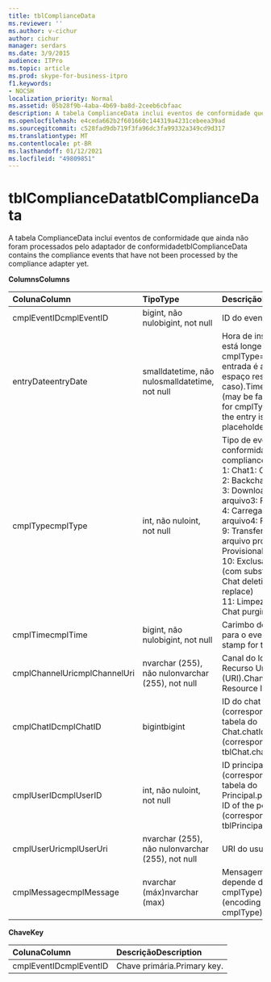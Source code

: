 ```yaml
---
title: tblComplianceData
ms.reviewer: ''
ms.author: v-cichur
author: cichur
manager: serdars
ms.date: 3/9/2015
audience: ITPro
ms.topic: article
ms.prod: skype-for-business-itpro
f1.keywords:
- NOCSH
localization_priority: Normal
ms.assetid: 05b28f9b-4aba-4b69-ba8d-2ceeb6cbfaac
description: A tabela ComplianceData inclui eventos de conformidade que ainda não foram processados pelo adaptador de conformidade
ms.openlocfilehash: e4ceda662b2f601660c144319a4231cebeea39ad
ms.sourcegitcommit: c528fad9db719f3fa96dc3fa99332a349cd9d317
ms.translationtype: MT
ms.contentlocale: pt-BR
ms.lasthandoff: 01/12/2021
ms.locfileid: "49809851"
---
```

# <a name="tblcompliancedata"></a><span data-ttu-id="7f3b9-103">tblComplianceData</span><span class="sxs-lookup"><span data-stu-id="7f3b9-103">tblComplianceData</span></span>
 
<span data-ttu-id="7f3b9-104">A tabela ComplianceData inclui eventos de conformidade que ainda não foram processados pelo adaptador de conformidade</span><span class="sxs-lookup"><span data-stu-id="7f3b9-104">tblComplianceData contains the compliance events that have not been processed by the compliance adapter yet.</span></span>
  
<span data-ttu-id="7f3b9-105">**Columns**</span><span class="sxs-lookup"><span data-stu-id="7f3b9-105">**Columns**</span></span>

|<span data-ttu-id="7f3b9-106">**Coluna**</span><span class="sxs-lookup"><span data-stu-id="7f3b9-106">**Column**</span></span>|<span data-ttu-id="7f3b9-107">**Tipo**</span><span class="sxs-lookup"><span data-stu-id="7f3b9-107">**Type**</span></span>|<span data-ttu-id="7f3b9-108">**Descrição**</span><span class="sxs-lookup"><span data-stu-id="7f3b9-108">**Description**</span></span>|
|:-----|:-----|:-----|
|<span data-ttu-id="7f3b9-109">cmplEventID</span><span class="sxs-lookup"><span data-stu-id="7f3b9-109">cmplEventID</span></span>  <br/> |<span data-ttu-id="7f3b9-110">bigint, não nulo</span><span class="sxs-lookup"><span data-stu-id="7f3b9-110">bigint, not null</span></span>  <br/> |<span data-ttu-id="7f3b9-111">ID do evento.</span><span class="sxs-lookup"><span data-stu-id="7f3b9-111">Event ID.</span></span>  <br/> |
|<span data-ttu-id="7f3b9-112">entryDate</span><span class="sxs-lookup"><span data-stu-id="7f3b9-112">entryDate</span></span>  <br/> |<span data-ttu-id="7f3b9-113">smalldatetime, não nulo</span><span class="sxs-lookup"><span data-stu-id="7f3b9-113">smalldatetime, not null</span></span>  <br/> |<span data-ttu-id="7f3b9-114">Hora de inserção (pode está longe no futuro para cmplType=9, pois a entrada é apenas um espaço reservado neste caso).</span><span class="sxs-lookup"><span data-stu-id="7f3b9-114">Time of insertion (may be far in the future for cmplType=9 because the entry is just a placeholder in that case).</span></span>  <br/> |
|<span data-ttu-id="7f3b9-115">cmplType</span><span class="sxs-lookup"><span data-stu-id="7f3b9-115">cmplType</span></span>  <br/> |<span data-ttu-id="7f3b9-116">int, não nulo</span><span class="sxs-lookup"><span data-stu-id="7f3b9-116">int, not null</span></span>  <br/> | <span data-ttu-id="7f3b9-117">Tipo de evento de conformidade:</span><span class="sxs-lookup"><span data-stu-id="7f3b9-117">Type of compliance event:</span></span> <br/>  <span data-ttu-id="7f3b9-118">1: Chat</span><span class="sxs-lookup"><span data-stu-id="7f3b9-118">1: Chat</span></span> <br/>  <span data-ttu-id="7f3b9-119">2: Backchat</span><span class="sxs-lookup"><span data-stu-id="7f3b9-119">2: Backchat</span></span> <br/>  <span data-ttu-id="7f3b9-120">3: Download de arquivo</span><span class="sxs-lookup"><span data-stu-id="7f3b9-120">3: File download</span></span> <br/>  <span data-ttu-id="7f3b9-121">4: Carregamento de arquivo</span><span class="sxs-lookup"><span data-stu-id="7f3b9-121">4: File upload</span></span> <br/>  <span data-ttu-id="7f3b9-122">9: Transferência de arquivo provisional</span><span class="sxs-lookup"><span data-stu-id="7f3b9-122">9: Provisional file transfer</span></span> <br/>  <span data-ttu-id="7f3b9-123">10: Exclusão de chat (com substituição)</span><span class="sxs-lookup"><span data-stu-id="7f3b9-123">10: Chat deletion (with replace)</span></span> <br/>  <span data-ttu-id="7f3b9-124">11: Limpeza de chat</span><span class="sxs-lookup"><span data-stu-id="7f3b9-124">11: Chat purging</span></span> <br/> |
|<span data-ttu-id="7f3b9-125">cmplTime</span><span class="sxs-lookup"><span data-stu-id="7f3b9-125">cmplTime</span></span>  <br/> |<span data-ttu-id="7f3b9-126">bigint, não nulo</span><span class="sxs-lookup"><span data-stu-id="7f3b9-126">bigint, not null</span></span>  <br/> |<span data-ttu-id="7f3b9-127">Carimbo de data/hora para o evento.</span><span class="sxs-lookup"><span data-stu-id="7f3b9-127">Time stamp for the event.</span></span>  <br/> |
|<span data-ttu-id="7f3b9-128">cmplChannelUri</span><span class="sxs-lookup"><span data-stu-id="7f3b9-128">cmplChannelUri</span></span>  <br/> |<span data-ttu-id="7f3b9-129">nvarchar (255), não nulo</span><span class="sxs-lookup"><span data-stu-id="7f3b9-129">nvarchar (255), not null</span></span>  <br/> |<span data-ttu-id="7f3b9-130">Canal do Identificador de Recurso Uniforme (URI).</span><span class="sxs-lookup"><span data-stu-id="7f3b9-130">Channel Uniform Resource Identifier (URI).</span></span>  <br/> |
|<span data-ttu-id="7f3b9-131">cmplChatID</span><span class="sxs-lookup"><span data-stu-id="7f3b9-131">cmplChatID</span></span>  <br/> |<span data-ttu-id="7f3b9-132">bigint</span><span class="sxs-lookup"><span data-stu-id="7f3b9-132">bigint</span></span>  <br/> |<span data-ttu-id="7f3b9-133">ID do chat (correspondendo à tabela do Chat.chatId).</span><span class="sxs-lookup"><span data-stu-id="7f3b9-133">Chat ID (corresponding to tblChat.chatId table).</span></span>  <br/> |
|<span data-ttu-id="7f3b9-134">cmplUserID</span><span class="sxs-lookup"><span data-stu-id="7f3b9-134">cmplUserID</span></span>  <br/> |<span data-ttu-id="7f3b9-135">int, não nulo</span><span class="sxs-lookup"><span data-stu-id="7f3b9-135">int, not null</span></span>  <br/> |<span data-ttu-id="7f3b9-136">ID principal do pôster (correspondendo à tabela do Principal.prinID).</span><span class="sxs-lookup"><span data-stu-id="7f3b9-136">Principal ID of the poster (corresponding to tblPrincipal.prinID table).</span></span>  <br/> |
|<span data-ttu-id="7f3b9-137">cmplUserUri</span><span class="sxs-lookup"><span data-stu-id="7f3b9-137">cmplUserUri</span></span>  <br/> |<span data-ttu-id="7f3b9-138">nvarchar (255), não nulo</span><span class="sxs-lookup"><span data-stu-id="7f3b9-138">nvarchar (255), not null</span></span>  <br/> |<span data-ttu-id="7f3b9-139">URI do usuário.</span><span class="sxs-lookup"><span data-stu-id="7f3b9-139">User URI.</span></span>  <br/> |
|<span data-ttu-id="7f3b9-140">cmplMessage</span><span class="sxs-lookup"><span data-stu-id="7f3b9-140">cmplMessage</span></span>  <br/> |<span data-ttu-id="7f3b9-141">nvarchar (máx)</span><span class="sxs-lookup"><span data-stu-id="7f3b9-141">nvarchar (max)</span></span>  <br/> |<span data-ttu-id="7f3b9-142">Mensagem (codificação depende de cmplType).</span><span class="sxs-lookup"><span data-stu-id="7f3b9-142">Message (encoding depends on cmplType).</span></span>  <br/> |
   
<span data-ttu-id="7f3b9-143">**Chave**</span><span class="sxs-lookup"><span data-stu-id="7f3b9-143">**Key**</span></span>

|<span data-ttu-id="7f3b9-144">**Coluna**</span><span class="sxs-lookup"><span data-stu-id="7f3b9-144">**Column**</span></span>|<span data-ttu-id="7f3b9-145">**Descrição**</span><span class="sxs-lookup"><span data-stu-id="7f3b9-145">**Description**</span></span>|
|:-----|:-----|
|<span data-ttu-id="7f3b9-146">cmplEventID</span><span class="sxs-lookup"><span data-stu-id="7f3b9-146">cmplEventID</span></span>  <br/> |<span data-ttu-id="7f3b9-147">Chave primária.</span><span class="sxs-lookup"><span data-stu-id="7f3b9-147">Primary key.</span></span>  <br/> |
   

